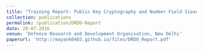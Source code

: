 ```yaml
---
title: "Training Report: Public Key Cryptography and Number Field Sieve"
collection: publications
permalink: /publication/DRDO-Report
date: 20-07-2016
venue: 'Defence Research and Development Organisation, New Delhi'
paperurl: 'http://mayank0403.github.io/files/DRDO_Report.pdf'
---
```

